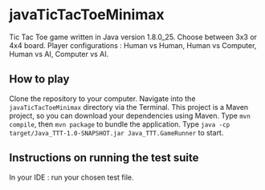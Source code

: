 # javaTicTacToeMinimax
Tic Tac Toe game written in Java version 1.8.0_25.
Choose between 3x3 or 4x4 board. Player configurations : Human vs Human, Human vs Computer, Human vs AI, Computer vs AI.

## How to play
Clone the repository to your computer. Navigate into the ```javaTicTacToeMinimax``` directory via the Terminal. 
This project is a Maven project, so you can download your dependencies using Maven. Type ```mvn compile```, then ```mvn package``` to bundle the application.
Type ```java -cp target/Java_TTT-1.0-SNAPSHOT.jar Java_TTT.GameRunner``` to start.

## Instructions on running the test suite
In your IDE : run your chosen test file.
